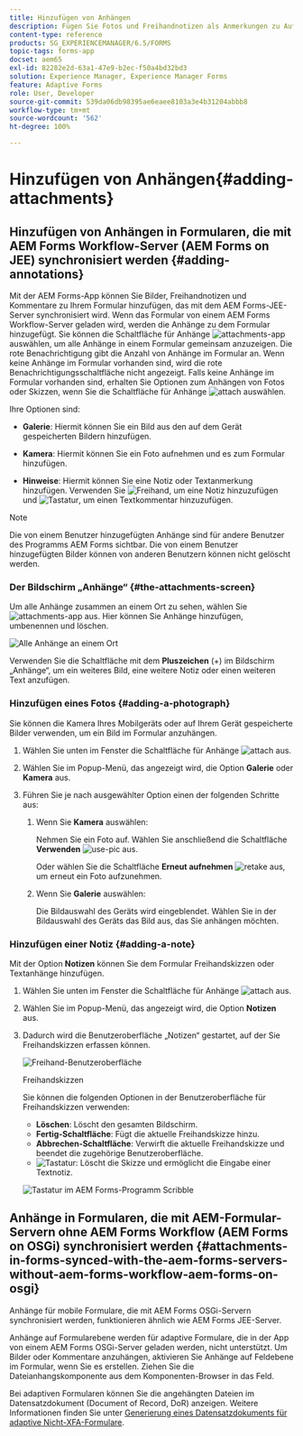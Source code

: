 ```yaml
---
title: Hinzufügen von Anhängen
description: Fügen Sie Fotos und Freihandnotizen als Anmerkungen zu Aufgaben in der AEM Forms-App hinzu.
content-type: reference
products: SG_EXPERIENCEMANAGER/6.5/FORMS
topic-tags: forms-app
docset: aem65
exl-id: 82282e2d-63a1-47e9-b2ec-f50a4bd32bd3
solution: Experience Manager, Experience Manager Forms
feature: Adaptive Forms
role: User, Developer
source-git-commit: 539da06db98395ae6eaee8103a3e4b31204abbb8
workflow-type: tm+mt
source-wordcount: '562'
ht-degree: 100%

---
```


# Hinzufügen von Anhängen{#adding-attachments}

## Hinzufügen von Anhängen in Formularen, die mit AEM Forms Workflow-Server (AEM Forms on JEE) synchronisiert werden {#adding-annotations}

Mit der AEM Forms-App können Sie Bilder, Freihandnotizen und Kommentare zu Ihrem Formular hinzufügen, das mit dem AEM Forms-JEE-Server synchronisiert wird. Wenn das Formular von einem AEM Forms Workflow-Server geladen wird, werden die Anhänge zu dem Formular hinzugefügt. Sie können die Schaltfläche für Anhänge ![attachments-app](assets/attachments-app.png) auswählen, um alle Anhänge in einem Formular gemeinsam anzuzeigen. Die rote Benachrichtigung gibt die Anzahl von Anhänge im Formular an. Wenn keine Anhänge im Formular vorhanden sind, wird die rote Benachrichtigungsschaltfläche nicht angezeigt. Falls keine Anhänge im Formular vorhanden sind, erhalten Sie Optionen zum Anhängen von Fotos oder Skizzen, wenn Sie die Schaltfläche für Anhänge ![attach](assets/attch.png) auswählen.

Ihre Optionen sind:

* **Galerie**: Hiermit können Sie ein Bild aus den auf dem Gerät gespeicherten Bildern hinzufügen.

* **Kamera**: Hiermit können Sie ein Foto aufnehmen und es zum Formular hinzufügen. 

* **Hinweise**: Hiermit können Sie eine Notiz oder Textanmerkung hinzufügen. Verwenden Sie ![Freihand](assets/scribble.png), um eine Notiz hinzuzufügen und ![Tastatur](assets/keyboard.png), um einen Textkommentar hinzuzufügen.

>[!NOTE]
>
>Die von einem Benutzer hinzugefügten Anhänge sind für andere Benutzer des Programms AEM Forms sichtbar. Die von einem Benutzer hinzugefügten Bilder können von anderen Benutzern können nicht gelöscht werden.
>

### Der Bildschirm „Anhänge“ {#the-attachments-screen}

Um alle Anhänge zusammen an einem Ort zu sehen, wählen Sie ![attachments-app](assets/attachments-app.png) aus. Hier können Sie Anhänge hinzufügen, umbenennen und löschen.

![Alle Anhänge an einem Ort](assets/attachments-screen.png)

Verwenden Sie die Schaltfläche mit dem **Pluszeichen** (+) im Bildschirm „Anhänge“, um ein weiteres Bild, eine weitere Notiz oder einen weiteren Text anzufügen.

### Hinzufügen eines Fotos {#adding-a-photograph}

Sie können die Kamera Ihres Mobilgeräts oder auf Ihrem Gerät gespeicherte Bilder verwenden, um ein Bild im Formular anzuhängen.

1. Wählen Sie unten im Fenster die Schaltfläche für Anhänge ![attach](assets/attch.png) aus.
1. Wählen Sie im Popup-Menü, das angezeigt wird, die Option **Galerie** oder **Kamera** aus.
1. Führen Sie je nach ausgewählter Option einen der folgenden Schritte aus:

   1. Wenn Sie **Kamera** auswählen:

      Nehmen Sie ein Foto auf. Wählen Sie anschließend die Schaltfläche **Verwenden** ![use-pic](assets/use-pic.png) aus.

      Oder wählen Sie die Schaltfläche **Erneut aufnehmen** ![retake](assets/retake.png) aus, um erneut ein Foto aufzunehmen.

   1. Wenn Sie **Galerie** auswählen:

      Die Bildauswahl des Geräts wird eingeblendet. Wählen Sie in der Bildauswahl des Geräts das Bild aus, das Sie anhängen möchten.

### Hinzufügen einer Notiz {#adding-a-note}

Mit der Option **Notizen** können Sie dem Formular Freihandskizzen oder Textanhänge hinzufügen.

1. Wählen Sie unten im Fenster die Schaltfläche für Anhänge ![attach](assets/attch.png) aus.
1. Wählen Sie im Popup-Menü, das angezeigt wird, die Option **Notizen** aus.
1. Dadurch wird die Benutzeroberfläche „Notizen“ gestartet, auf der Sie Freihandskizzen erfassen können.

   ![Freihand-Benutzeroberfläche](assets/scribble-ui.png)

   Freihandskizzen

   Sie können die folgenden Optionen in der Benutzeroberfläche für Freihandskizzen verwenden:

   * **Löschen**: Löscht den gesamten Bildschirm.
   * **Fertig-Schaltfläche**: Fügt die aktuelle Freihandskizze hinzu.
   * **Abbrechen-Schaltfläche**: Verwirft die aktuelle Freihandskizze und beendet die zugehörige Benutzeroberfläche.
   * ![Tastatur](assets/keyboard.png): Löscht die Skizze und ermöglicht die Eingabe einer Textnotiz.

   ![Tastatur im AEM Forms-Programm Scribble](assets/keyboard-inapp.png)

## Anhänge in Formularen, die mit AEM-Formular-Servern ohne AEM Forms Workflow (AEM Forms on OSGi) synchronisiert werden {#attachments-in-forms-synced-with-the-aem-forms-servers-without-aem-forms-workflow-aem-forms-on-osgi}

Anhänge für mobile Formulare, die mit AEM Forms OSGi-Servern synchronisiert werden, funktionieren ähnlich wie AEM Forms JEE-Server.

Anhänge auf Formularebene werden für adaptive Formulare, die in der App von einem AEM Forms OSGi-Server geladen werden, nicht unterstützt. Um Bilder oder Kommentare anzuhängen, aktivieren Sie Anhänge auf Feldebene im Formular, wenn Sie es erstellen. Ziehen Sie die Dateianhangskomponente aus dem Komponenten-Browser in das Feld.

Bei adaptiven Formularen können Sie die angehängten Dateien im Datensatzdokument (Document of Record, DoR) anzeigen. Weitere Informationen finden Sie unter [Generierung eines Datensatzdokuments für adaptive Nicht-XFA-Formulare](../../forms/using/generate-document-of-record-for-non-xfa-based-adaptive-forms.md).
